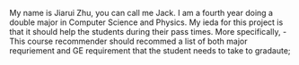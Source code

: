 My name is Jiarui Zhu, you can call me Jack. I am a fourth year doing a double major in Computer Science and Physics.
My ieda for this project is that it should help the students during their pass times. More specifically,
    - This course recommender should recommed a list of both major requriement and GE requirement that the student 
    needs to take to gradaute;